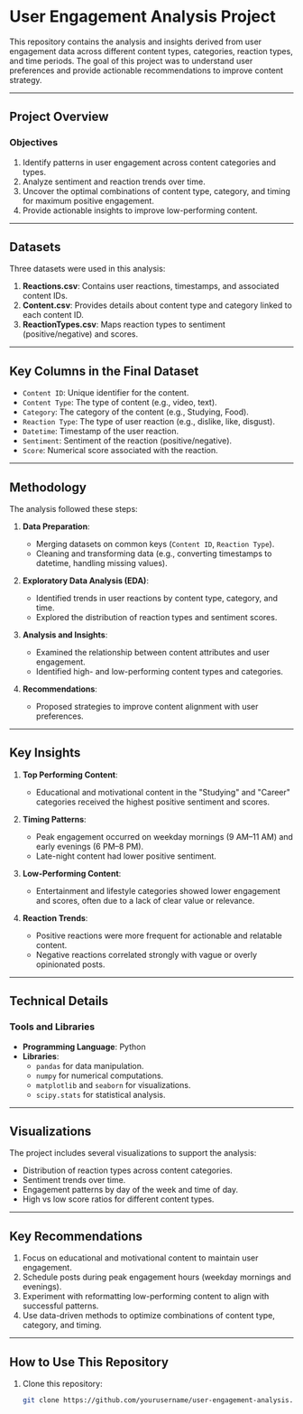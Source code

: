 # User Engagement Analysis Project

This repository contains the analysis and insights derived from user engagement data across different content types, categories, reaction types, and time periods. The goal of this project was to understand user preferences and provide actionable recommendations to improve content strategy.

---

## **Project Overview**

### **Objectives**
1. Identify patterns in user engagement across content categories and types.
2. Analyze sentiment and reaction trends over time.
3. Uncover the optimal combinations of content type, category, and timing for maximum positive engagement.
4. Provide actionable insights to improve low-performing content.

---

## **Datasets**

Three datasets were used in this analysis:
1. **Reactions.csv**: Contains user reactions, timestamps, and associated content IDs.
2. **Content.csv**: Provides details about content type and category linked to each content ID.
3. **ReactionTypes.csv**: Maps reaction types to sentiment (positive/negative) and scores.

---

## **Key Columns in the Final Dataset**
- `Content ID`: Unique identifier for the content.
- `Content Type`: The type of content (e.g., video, text).
- `Category`: The category of the content (e.g., Studying, Food).
- `Reaction Type`: The type of user reaction (e.g., dislike, like, disgust).
- `Datetime`: Timestamp of the user reaction.
- `Sentiment`: Sentiment of the reaction (positive/negative).
- `Score`: Numerical score associated with the reaction.

---

## **Methodology**

The analysis followed these steps:
1. **Data Preparation**:
   - Merging datasets on common keys (`Content ID`, `Reaction Type`).
   - Cleaning and transforming data (e.g., converting timestamps to datetime, handling missing values).
   
2. **Exploratory Data Analysis (EDA)**:
   - Identified trends in user reactions by content type, category, and time.
   - Explored the distribution of reaction types and sentiment scores.

3. **Analysis and Insights**:
   - Examined the relationship between content attributes and user engagement.
   - Identified high- and low-performing content types and categories.

4. **Recommendations**:
   - Proposed strategies to improve content alignment with user preferences.

---

## **Key Insights**

1. **Top Performing Content**:
   - Educational and motivational content in the "Studying" and "Career" categories received the highest positive sentiment and scores.

2. **Timing Patterns**:
   - Peak engagement occurred on weekday mornings (9 AM–11 AM) and early evenings (6 PM–8 PM).
   - Late-night content had lower positive sentiment.

3. **Low-Performing Content**:
   - Entertainment and lifestyle categories showed lower engagement and scores, often due to a lack of clear value or relevance.

4. **Reaction Trends**:
   - Positive reactions were more frequent for actionable and relatable content.
   - Negative reactions correlated strongly with vague or overly opinionated posts.

---

## **Technical Details**

### **Tools and Libraries**
- **Programming Language**: Python
- **Libraries**:
  - `pandas` for data manipulation.
  - `numpy` for numerical computations.
  - `matplotlib` and `seaborn` for visualizations.
  - `scipy.stats` for statistical analysis.

---

## **Visualizations**

The project includes several visualizations to support the analysis:
- Distribution of reaction types across content categories.
- Sentiment trends over time.
- Engagement patterns by day of the week and time of day.
- High vs low score ratios for different content types.

---

## **Key Recommendations**

1. Focus on educational and motivational content to maintain user engagement.
2. Schedule posts during peak engagement hours (weekday mornings and evenings).
3. Experiment with reformatting low-performing content to align with successful patterns.
4. Use data-driven methods to optimize combinations of content type, category, and timing.

---

## **How to Use This Repository**

1. Clone this repository:
   ```bash
   git clone https://github.com/yourusername/user-engagement-analysis.git
